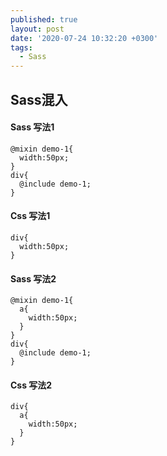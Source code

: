 ```yaml
---
published: true
layout: post
date: '2020-07-24 10:32:20 +0300'
tags:
  - Sass
---
```

## Sass混入

#### Sass 写法1

```
@mixin demo-1{
  width:50px;
}
div{
  @include demo-1;
}
```


#### Css 写法1

```
div{
  width:50px;
}
```

#### Sass 写法2

```
@mixin demo-1{
  a{
    width:50px;
  }
}
div{
  @include demo-1;
}
```


#### Css 写法2

```
div{
  a{
    width:50px;
  }
}
```
